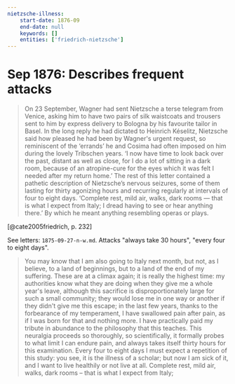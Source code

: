 ```yaml
---
nietzsche-illness:
    start-date: 1876-09
    end-date: null
    keywords: []
    entities: ['friedrich-nietzsche']
---
```


# Sep 1876: Describes frequent attacks

> On 23 September, Wagner had sent Nietzsche a terse telegram from Venice,
> asking him to have two pairs of silk waistcoats and trousers sent to him by
> express delivery to Bologna by his favourite tailor in Basel. In the long
> reply he had dictated to Heinrich Késelitz, Nietzsche said how pleased he had
> been by Wagner's urgent request, so reminiscent of the ‘errands’ he and
> Cosima had often imposed on him during the lovely Tribschen years. ‘I now
> have time to look back over the past, distant as well as close, for I do a
> lot of sitting in a dark room, because of an atropine-cure for the eyes which
> it was felt I needed after my return home.’ The rest of this letter contained
> a pathetic description of Nietzsche’s nervous seizures, some of them lasting
> for thirty agonizing hours and recurring regularly at intervals of four to
> eight days. ‘Complete rest, mild air, walks, dark rooms — that is what I
> expect from Italy; I dread having to see or hear anything there.’ By which he
> meant anything resembling operas or plays.

[@cate2005friedrich, p. 232]

See letters: `1875-09-27-n-w.md`.  Attacks "always take 30 hours", "every four
to eight days".

> You may know that I am also going to Italy next month, but not, as I believe,
to a land of beginnings, but to a land of the end of my suffering. These are at
a climax again; it is really the highest time: my authorities know what they
are doing when they give me a whole year's leave, although this sacrifice is
disproportionately large for such a small community; they would lose me in one
way or another if they didn't give me this escape; in the last few years,
thanks to the forbearance of my temperament, I have swallowed pain after pain,
as if I was born for that and nothing more. I have practically paid my tribute
in abundance to the philosophy that this teaches. This neuralgia proceeds so
thoroughly, so scientifically, it formally probes to what limit I can endure
pain, and always takes itself thirty hours for this examination. Every four to
eight days I must expect a repetition of this study: you see, it is the illness
of a scholar; but now I am sick of it, and I want to live healthily or not live
at all. Complete rest, mild air, walks, dark rooms – that is what I expect from
Italy;
